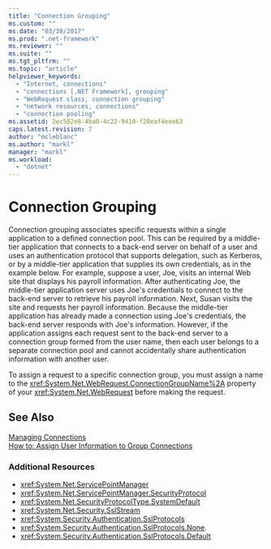 ```yaml
---
title: "Connection Grouping"
ms.custom: ""
ms.date: "03/30/2017"
ms.prod: ".net-framework"
ms.reviewer: ""
ms.suite: ""
ms.tgt_pltfrm: ""
ms.topic: "article"
helpviewer_keywords: 
  - "Internet, connections"
  - "connections [.NET Framework], grouping"
  - "WebRequest class, connection grouping"
  - "network resources, connections"
  - "connection pooling"
ms.assetid: 2ec502e8-4ba0-4c22-9410-f28eaf4eee63
caps.latest.revision: 7
author: "mcleblanc"
ms.author: "markl"
manager: "markl"
ms.workload: 
  - "dotnet"
---
```

# Connection Grouping
Connection grouping associates specific requests within a single application to a defined connection pool. This can be required by a middle-tier application that connects to a back-end server on behalf of a user and uses an authentication protocol that supports delegation, such as Kerberos, or by a middle-tier application that supplies its own credentials, as in the example below. For example, suppose a user, Joe, visits an internal Web site that displays his payroll information. After authenticating Joe, the middle-tier application server uses Joe's credentials to connect to the back-end server to retrieve his payroll information. Next, Susan visits the site and requests her payroll information. Because the middle-tier application has already made a connection using Joe's credentials, the back-end server responds with Joe's information. However, if the application assigns each request sent to the back-end server to a connection group formed from the user name, then each user belongs to a separate connection pool and cannot accidentally share authentication information with another user.  
  
 To assign a request to a specific connection group, you must assign a name to the <xref:System.Net.WebRequest.ConnectionGroupName%2A> property of your <xref:System.Net.WebRequest> before making the request.  
  
## See Also  
 [Managing Connections](../../../docs/framework/network-programming/managing-connections.md)  
 [How to: Assign User Information to Group Connections](../../../docs/framework/network-programming/how-to-assign-user-information-to-group-connections.md)

### Additional Resources

* <xref:System.Net.ServicePointManager> 
* <xref:System.Net.ServicePointManager.SecurityProtocol>
* <xref:System.Net.SecurityProtocolType.SystemDefault>
* <xref:System.Net.Security.SslStream>
* <xref:System.Security.Authentication.SslProtocols>
* <xref:System.Security.Authentication.SslProtocols.None>.
* <xref:System.Security.Authentication.SslProtocols.Default> 
